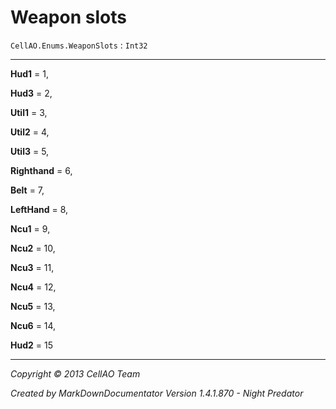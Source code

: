 # Weapon slots #
`CellAO.Enums.WeaponSlots`   : `Int32`  

----------


**Hud1** = 1,

**Hud3** = 2,

**Util1** = 3,

**Util2** = 4,

**Util3** = 5,

**Righthand** = 6,

**Belt** = 7,

**LeftHand** = 8,

**Ncu1** = 9,

**Ncu2** = 10,

**Ncu3** = 11,

**Ncu4** = 12,

**Ncu5** = 13,

**Ncu6** = 14,

**Hud2** = 15


----------

*Copyright © 2013 CellAO Team*

*Created by MarkDownDocumentator Version 1.4.1.870 - Night Predator*



